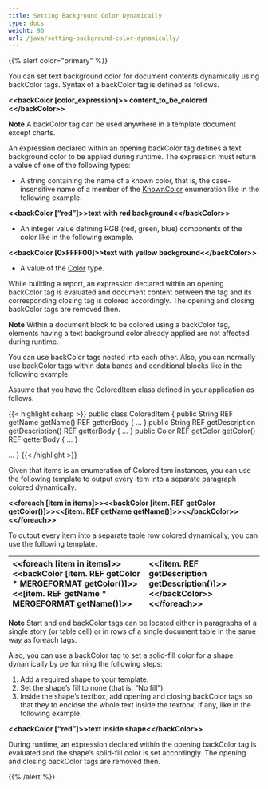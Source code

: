 ```yaml
---
title: Setting Background Color Dynamically
type: docs
weight: 90
url: /java/setting-background-color-dynamically/
---
```


{{% alert color="primary" %}} 

You can set text background color for document contents dynamically using backColor tags. Syntax of a backColor tag is defined as follows.

**&lt;&lt;backColor [color_expression]&gt;&gt;
content_to_be_colored
&lt;&lt;/backColor&gt;&gt;**

**Note** A backColor tag can be used anywhere in a template document except charts.

An expression declared within an opening backColor tag defines a text background color to be applied during runtime. The expression must return a value of one of the following types:

- A string containing the name of a known color, that is, the case-insensitive name of a member of the [KnownColor](https://msdn.microsoft.com/en-us/library/system.drawing.knowncolor\(v=vs.110\).aspx) enumeration like in the following example.

**&lt;&lt;backColor [“red”]&gt;&gt;text with red background&lt;&lt;/backColor&gt;&gt;**

- An integer value defining RGB (red, green, blue) components of the color like in the following example.

**&lt;&lt;backColor [0xFFFF00]&gt;&gt;text with yellow background&lt;&lt;/backColor&gt;&gt;**

- A value of the [Color](http://docs.oracle.com/javase/7/docs/api/java/awt/Color.html) type.

While building a report, an expression declared within an opening backColor tag is evaluated and document content between the tag and its corresponding closing tag is colored accordingly. The opening and closing backColor tags are removed then.

**Note** Within a document block to be colored using a backColor tag, elements having a text background color already applied are not affected during runtime.

You can use backColor tags nested into each other. Also, you can normally use backColor tags within data bands and conditional blocks like in the following example.

Assume that you have the ColoredItem class defined in your application as follows.

{{< highlight csharp >}}
public class ColoredItem
{
public String  REF getName getName()  REF getterBody { ... }
public String  REF getDescription getDescription()  REF getterBody { ... }
public Color  REF getColor getColor()  REF getterBody { ... }

...
}
{{< /highlight >}}

Given that items is an enumeration of ColoredItem instances, you can use the following template to output every item into a separate paragraph colored dynamically.

**&lt;&lt;foreach [item in items]&gt;&gt;&lt;&lt;backColor [item. REF getColor getColor()]&gt;&gt;&lt;&lt;[item. REF getName getName()]&gt;&gt;&lt;&lt;/backColor&gt;&gt;
&lt;&lt;/foreach&gt;&gt;**

To output every item into a separate table row colored dynamically, you can use the following template.

|&lt;&lt;foreach [item in items]&gt;&gt;&lt;&lt;backColor [item. REF getColor  \* MERGEFORMAT getColor()]&gt;&gt;&lt;&lt;[item. REF getName  \* MERGEFORMAT getName()]&gt;&gt;|&lt;&lt;[item. REF getDescription getDescription()]&gt;&gt;&lt;&lt;/backColor&gt;&gt;&lt;&lt;/foreach&gt;&gt;|
| :- | :- |


**Note** Start and end backColor tags can be located either in paragraphs of a single story (or table cell) or in rows of a single document table in the same way as foreach tags.

Also, you can use a backColor tag to set a solid-fill color for a shape dynamically by performing the following steps:

1. Add a required shape to your template.
1. Set the shape’s fill to none (that is, “No fill”).
1. Inside the shape’s textbox, add opening and closing backColor tags so that they to enclose the whole text inside the textbox, if any, like in the following example.

**&lt;&lt;backColor [“red”]&gt;&gt;text inside shape&lt;&lt;/backColor&gt;&gt;**

During runtime, an expression declared within the opening backColor tag is evaluated and the shape’s solid-fill color is set accordingly. The opening and closing backColor tags are removed then.

{{% /alert %}}
